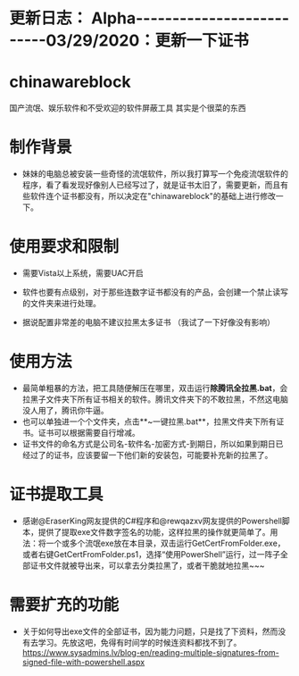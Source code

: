 # 更新日志： Alpha--------------------------03/29/2020：更新一下证书



# chinawareblock
国产流氓、娱乐软件和不受欢迎的软件屏蔽工具
其实是个很菜的东西


# 制作背景
* 妹妹的电脑总被安装一些奇怪的流氓软件，所以我打算写一个免疫流氓软件的程序，看了看发现好像别人已经写过了，就是证书太旧了，需要更新，而且有些软件连个证书都没有，所以决定在"chinawareblock"的基础上进行修改一下。


# 使用要求和限制

* 需要Vista以上系统，需要UAC开启
* 软件也要有点级别，对于那些连数字证书都没有的产品，会创建一个禁止读写的文件夹来进行处理。

* 据说配置非常差的电脑不建议拉黑太多证书 （我试了一下好像没有影响）

# 使用方法

* 最简单粗暴的方法，把工具随便解压在哪里，双击运行**除腾讯全拉黑.bat**，会拉黑子文件夹下所有证书相关的软件。腾讯文件夹下的不敢拉黑，不然这电脑没人用了，腾讯你牛逼。
* 也可以单独进一个个文件夹，点击**~一键拉黑.bat**，拉黑文件夹下所有证书。证书可以根据需要自行增减。
* 证书文件的命名方式是公司名-软件名-加密方式-到期日，所以如果到期日已经过了的证书，应该要留一下他们新的安装包，可能要补充新的拉黑了。

# 证书提取工具
* 感谢@EraserKing网友提供的C#程序和@rewqazxv网友提供的Powershell脚本，提供了提取exe文件数字签名的功能，这样拉黑的操作就更简单了。用法：将一个或多个流氓exe放在本目录，双击运行GetCertFromFolder.exe，或者右键GetCertFromFolder.ps1，选择“使用PowerShell”运行，过一阵子全部证书文件就被导出来，可以拿去分类拉黑了，或者干脆就地拉黑~~~

# 需要扩充的功能
* 关于如何导出exe文件的全部证书，因为能力问题，只是找了下资料，然而没有去学习。先放这吧，免得有时间学的时候连资料都找不到了。https://www.sysadmins.lv/blog-en/reading-multiple-signatures-from-signed-file-with-powershell.aspx
